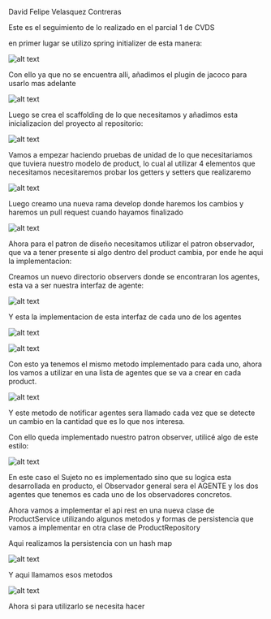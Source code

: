 David Felipe Velasquez Contreras

Este es el seguimiento de lo realizado en el parcial 1 de CVDS

en primer lugar se utilizo spring initializer de esta manera:

![alt text](image.png)

Con ello ya que no se encuentra alli, añadimos el plugin de jacoco para usarlo mas adelante

![alt text](image-1.png)

Luego se crea el scaffolding de lo que necesitamos y añadimos esta inicializacion del proyecto al repositorio:

![alt text](image-2.png)

Vamos a empezar haciendo pruebas de unidad de lo que necesitariamos que tuviera nuestro modelo de product, lo cual al utilizar 4 elementos que necesitamos necesitaremos probar los getters y setters que realizaremo

![alt text](image-3.png)

Luego creamo una nueva rama develop donde haremos los cambios y haremos un pull request cuando hayamos finalizado

![alt text](image-5.png)


Ahora para el patron de diseño necesitamos utilizar el patron observador, que va a tener presente si algo dentro del product cambia, por ende he aqui la implementacion:


Creamos un nuevo directorio observers donde se encontraran los agentes, esta va a ser nuestra interfaz de agente:

![alt text](image-9.png)

Y esta la implementacion de esta interfaz de cada uno de los agentes

![alt text](image-10.png)

![alt text](image-11.png)

Con esto ya tenemos el mismo metodo implementado para cada uno, ahora los vamos a utilizar en una lista de agentes que se va a crear en cada product.

![alt text](image-12.png)


Y este metodo de notificar agentes sera llamado cada vez que se detecte un cambio en la cantidad que es lo que nos interesa.

Con ello queda implementado nuestro patron observer, utilicé algo de este estilo:

![alt text](image-13.png)

En este caso el Sujeto no es implementado sino que su logica esta desarrollada en producto, el Observador general sera el AGENTE y los dos agentes que tenemos es cada uno de los observadores concretos.

Ahora vamos a implementar el api rest en una nueva clase de ProductService utilizando algunos metodos y formas de persistencia que vamos a implementar en otra clase de ProductRepository

Aqui realizamos la persistencia con un hash map

![alt text](image-14.png)


Y aqui llamamos esos metodos

![alt text](image-15.png)


Ahora si para utilizarlo se necesita hacer